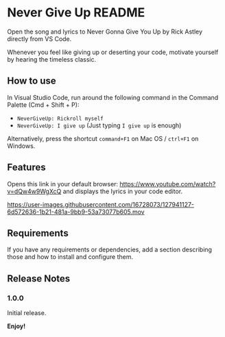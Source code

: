 # Never Give Up README

Open the song and lyrics to Never Gonna Give You Up by Rick Astley directly from VS Code.

Whenever you feel like giving up or deserting your code, motivate yourself by hearing the timeless classic.


## How to use
In Visual Studio Code, run around the following command in the Command Palette (Cmd + Shift + P):
- ```NeverGiveUp: Rickroll myself```
- `NeverGiveUp: I give up` (Just typing `I give up` is enough)

Alternatively, press the shortcut `command+F1` on Mac OS / `ctrl+F1` on Windows.


## Features

Opens this link in your default browser: https://www.youtube.com/watch?v=dQw4w9WgXcQ and displays the lyrics in your code editor.




https://user-images.githubusercontent.com/16728073/127941127-6d572636-1b21-481a-9bb9-53a73077b605.mov





## Requirements

If you have any requirements or dependencies, add a section describing those and how to install and configure them.


## Release Notes


### 1.0.0

Initial release.


**Enjoy!**
